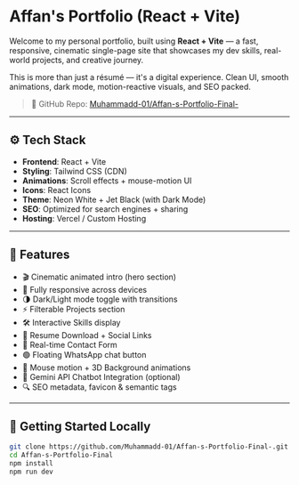 # Affan's Portfolio (React + Vite)

Welcome to my personal portfolio, built using **React + Vite** — a fast, responsive, cinematic single-page site that showcases my dev skills, real-world projects, and creative journey.

This is more than just a résumé — it's a digital experience. Clean UI, smooth animations, dark mode, motion-reactive visuals, and SEO packed.

> 🚀 GitHub Repo: [Muhammadd-01/Affan-s-Portfolio-Final-](https://github.com/Muhammadd-01/Affan-s-Portfolio-Final)

---

## ⚙️ Tech Stack

- **Frontend**: React + Vite
- **Styling**: Tailwind CSS (CDN)
- **Animations**: Scroll effects + mouse-motion UI
- **Icons**: React Icons
- **Theme**: Neon White + Jet Black (with Dark Mode)
- **SEO**: Optimized for search engines + sharing
- **Hosting**: Vercel / Custom Hosting

---

## 🎯 Features

- 🎬 Cinematic animated intro (hero section)
- 📱 Fully responsive across devices
- 🌗 Dark/Light mode toggle with transitions
- ⚡️ Filterable Projects section
- 🛠️ Interactive Skills display
- 📄 Resume Download + Social Links
- 💬 Real-time Contact Form
- 🟢 Floating WhatsApp chat button
- 🌌 Mouse motion + 3D Background animations
- 🤖 Gemini API Chatbot Integration (optional)
- 🔍 SEO metadata, favicon & semantic tags

---

## 🚀 Getting Started Locally

```bash
git clone https://github.com/Muhammadd-01/Affan-s-Portfolio-Final-.git
cd Affan-s-Portfolio-Final
npm install
npm run dev

